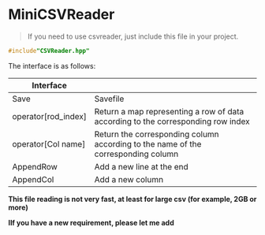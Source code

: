 # MiniCSVReader

>If you need to use csvreader, just include this file in your project.

```cpp
#include"CSVReader.hpp"
```

The interface is as follows:

|Interface||
|--|--|
|Save|Savefile|
|operator[rod_index]|Return a map representing a row of data according to the corresponding row index|
|operator[Col name]|Return the corresponding column according to the name of the corresponding column|
|AppendRow|Add a new line at the end|
|AppendCol|Add a new column|


**This file reading is not very fast, at least for large csv (for example, 2GB or more)**

**IIf you have a new requirement, please let me add**
